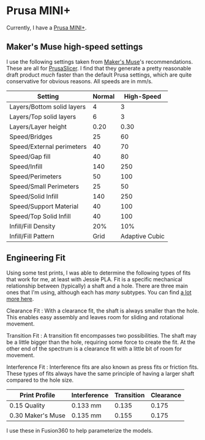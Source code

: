 # Prusa MINI+

Currently, I have a [Prusa
MINI+](https://www.prusa3d.com/category/original-prusa-mini/). 

## Maker's Muse high-speed settings

I use the following settings taken from [Maker's
Muse](https://www.makersmuse.com)'s recommendations. These are all for
[PrusaSlicer](https://www.prusa3d.com/page/prusaslicer_424/). I find that they
generate a pretty reasonable draft product _much_ faster than the default Prusa
settings, which are quite conservative for obvious reasons. All speeds are in
mm/s.

| Setting                    | Normal | High-Speed     |
| -------------------------- | ------ | -------------- |
| Layers/Bottom solid layers | 4      | 3              |
| Layers/Top solid layers    | 6      | 3              |
| Layers/Layer height        | 0.20   | 0.30           |
| Speed/Bridges              | 25     | 60             |
| Speed/External perimeters  | 40     | 70             |
| Speed/Gap fill             | 40     | 80             |
| Speed/Infill               | 140    | 250            |
| Speed/Perimeters           | 50     | 100            |
| Speed/Small Perimeters     | 25     | 50             |
| Speed/Solid Infill         | 140    | 250            |
| Speed/Support Material     | 40     | 100            |
| Speed/Top Solid Infill     | 40     | 100            |
| Infill/Fill Density        | 20%    | 10%            |
| Infill/Fill Pattern        | Grid   | Adaptive Cubic |

## Engineering Fit

Using some test prints, I was able to determine the following types of fits that
work for me, at least with Jessie PLA. Fit is a specific mechanical relationship
between (typically) a shaft and a hole. There are three main ones that I'm
using, although each has _many_ subtypes. You can find [a lot more
here](https://en.wikipedia.org/wiki/Engineering_fit).

Clearance Fit
: With a clearance fit, the shaft is always smaller than the hole. This enables
easy assembly and leaves room for sliding and rotational movement. 

Transition Fit
: A transition fit encompasses two possibilities. The shaft may be a little
bigger than the hole, requiring some force to create the fit. At the other end
of the spectrum is a clearance fit with a little bit of room for movement.

Interference Fit
: Interference fits are also known as press fits or friction fits. These types
of fits always have the same principle of having a larger shaft compared to the
hole size. 

| Print Profile     | Interference | Transition | Clearance |
| ----------------- | ------------ | ---------- | --------- |
| 0.15 Quality      | 0.133 mm     | 0.135      | 0.175     |
| 0.30 Maker's Muse | 0.135 mm     | 0.155      | 0.175     |

I use these in Fusion360 to help parameterize the models.

